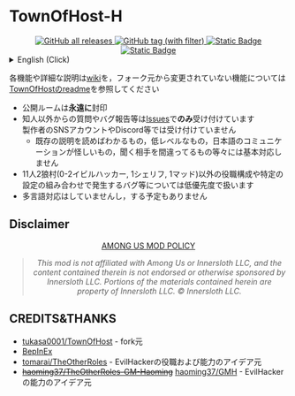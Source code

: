 # TownOfHost-H

<!-- markdownlint-disable MD033 -->
<div align="center">
<a href="#">
<img alt="GitHub all releases" src="https://img.shields.io/github/downloads/Hyz-sui/TownOfHost-H/total?style=for-the-badge&logo=github&logoColor=%23d35bff&labelColor=%23000&color=%23181818">
</a>
<a href="https://github.com/Hyz-sui/TownOfHost-H/releases/latest">
<img alt="GitHub tag (with filter)" src="https://img.shields.io/github/v/tag/Hyz-sui/TownOfHost-H?style=for-the-badge&logo=github&logoColor=%2366cdaa&label=latest&labelColor=%23000&color=%23181818">
</a>
<a href="https://github.com/Hyz-sui/TownOfHost-H/wiki">
<img alt="Static Badge" src="https://img.shields.io/badge/Wiki-%23000?style=for-the-badge&logo=github&logoColor=%23ff9">
</a>
<a href="https://bsky.app/profile/did:plc:plvfzwfp73ezywxils6e6u2n">
<img alt="Static Badge" src="https://img.shields.io/badge/Bluesky-%23000?style=for-the-badge&logo=bluesky&logoColor=%230285ff">
</a>
</div>
<!-- markdownlint-enable MD033 -->

<details><p><summary>English (Click)</summary></p>

**TownOfHost-H** is a fork of [Town Of Host](https://github.com/tukasa0001/TownOfHost), a host-only mod for AMONG US.  
Everything is made for Japanese players and is all in Japanese.

If you don't understand Japanese and want to play AMONG US (i.e., you are not looking for resources or knowledge for software development), there is nothing here that you want. I recommend you to use [Town Of Host](https://github.com/tukasa0001/TownOfHost) or any other mod instead.

----

</details>

各機能や詳細な説明は[wiki](https://github.com/Hyz-sui/TownOfHost-H/wiki)を，フォーク元から変更されていない機能については[TownOfHostのreadme](https://github.com/tukasa0001/TownOfHost/blob/main/README.md#town-of-host)を参照してください

- 公開ルームは**永遠に**封印
- 知人以外からの質問やバグ報告等は[Issues](https://github.com/Hyz-sui/TownOfHost-H/issues/new)で**のみ**受け付けています  
  製作者のSNSアカウントやDiscord等では受け付けていません
  - 既存の説明を読めばわかるもの，低レベルなもの，日本語のコミュニケーションが怪しいもの，聞く相手を間違ってるもの等々には基本対応しません
- 11人2狼村(0-2イビルハッカー, 1シェリフ, 1マッド)以外の役職構成や特定の設定の組み合わせで発生するバグ等については低優先度で扱います
- 多言語対応はしていませんし，する予定もありません

## Disclaimer

<!-- markdownlint-disable MD033 -->
<div align="center">
<a href="https://www.innersloth.com/among-us-mod-policy/">AMONG US MOD POLICY</a>
<blockquote>
<i>This mod is not affiliated with Among Us or Innersloth LLC, and the content contained therein is not endorsed or otherwise sponsored by Innersloth LLC. Portions of the materials contained herein are property of Innersloth LLC. © Innersloth LLC.</i>
</blockquote>
</div>
<!-- markdownlint-enable MD033 -->

## CREDITS&THANKS

- [tukasa0001/TownOfHost](https://github.com/tukasa0001/TownOfHost) - fork元
- [BepInEx](https://github.com/BepInEx)
- [tomarai/TheOtherRoles](https://github.com/tomarai/TheOtherRoles/tree/dev-v3.4.x) - EvilHackerの役職および能力のアイデア元
- [~~haoming37/TheOtherRoles-GM-Haoming~~](https://github.com/haoming37/TheOtherRoles-GM-Haoming) [haoming37/GMH](https://github.com/haoming37/GMH) - EvilHackerの能力のアイデア元
